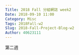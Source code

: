 ```yaml
---
Title: 2018 Fall 分組網誌 week2
Date: 2018-09-10 11:00
Category: Misc
Tags: 2018Fall-w2
Slug: 2018-Fall-Project-Blog-w2
Author: 40623111
---
```


第二週

<!-- PELICAN_END_SUMMARY -->